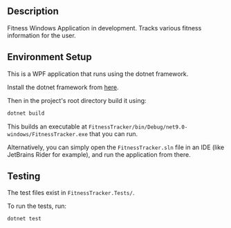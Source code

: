## Description
Fitness Windows Application in development. Tracks various fitness information for the user.

## Environment Setup
This is a WPF application that runs using the dotnet framework.

Install the dotnet framework from [here](https://dotnet.microsoft.com/en-us/download/dotnet-framework).

Then in the project's root directory build it using:

```bash
dotnet build
```

This builds an executable at `FitnessTracker/bin/Debug/net9.0-windows/FitnessTracker.exe` that you can run.

Alternatively, you can simply open the `FitnessTracker.sln` file in an IDE (like JetBrains Rider for example), and run the application from there.

## Testing
The test files exist in `FitnessTracker.Tests/`.

To run the tests, run:
```bash
dotnet test
```
